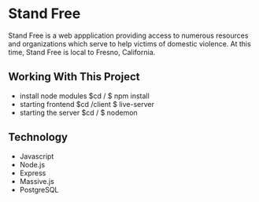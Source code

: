# Stand Free
Stand Free is a web appplication providing access to numerous resources and organizations which serve to help victims of domestic violence.  At this time, Stand Free is local to Fresno, California.

## Working With This Project
- install node modules $cd / $ npm install
- starting frontend $cd /client $ live-server
- starting the server $cd / $ nodemon

## Technology
- Javascript
- Node.js
- Express
- Massive.js
- PostgreSQL
